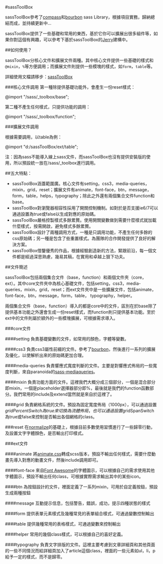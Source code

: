 #sassToolBox

sassToolBox參考了[compass](http://compass-style.org/)和[bourbon](http://bourbon.io/) sass Library，根據項目實務，歸納總結而成，並持續更新中...

sassToolBox提供了一些基礎和常用的東西，基於它你可以擴展出很多組件等，如果你對這個有興趣，可以參考下基於sassToolBox的[Jerry](http://xxx.xx)建構中。

##如何使用？

sassToolBox分核心文件和擴展文件兩種。其中核心文件提供一些基礎的樣式和`@mixin`，`%`等方便調用；而擴展文件則提供一些模塊的樣式，如`form`，`table`等。

詳細使用文檔請移步：[sassToolBox](http://xxx.xx/sasstoolbox/index.html)

###核心文件調用
第一種除提供基礎功能外，會產生一份reset樣式：

@import "/sass/_toolbox/base";

第二種不產生任何樣式，只提供功能的調用：

@import "/sass/_toolbox/function";

###擴展文件調用

根據需要調用，以table為例：

@import "d:/sassToolBox/ext/table";

注：因為sass不能導入線上sass文件，而sassToolBox也沒有提供安裝版的使用，所以預設統一放在/sass/_toolbox進行調用。

##五大特點：

* sassToolBox涵蓋範圍廣。核心文件有setting，css3，media-queries，mixin，grid，reset；擴展文件有animate，font-face，btn，message，form，table，helps，typography；除此之外還有兩個集合文件function和base。
* sassToolBox對瀏覽器相容性採用了開關控制機制。如對於是否支援ie6/7可以通過設置為true或false以生成對應的原始碼。
* sassToolBox嚴格控製樣式多餘累贅。使用開關變數做到需要什麼樣式就加載什麼樣式，按需開啟，避免樣式多餘累贅。
* sassToolBox設計了兩種調用方式，一種是只調用功能，不產生任何多餘的css原始碼；另一種是包含了些重置樣式。為團隊的合作開發提供了良好的解決方案。
* sassToolBox借鑒優秀的作品，根據經驗創造新的方法，緊跟前沿，每一個文件都是經過深思熟慮，幾易其稿，在實用和卓越上狠下功夫。

##文件簡述

sassToolBox包括兩個集合文件（base，function）和兩個文件夾（core，ext）。其中core文件夾中為核心基礎文件，包括setting，css3，media-queries，mixin，grid，reset；而ext文件夾中是一些擴展文件，包括animate，font-face，btn，message，form，table， typography，helper。

兩個集合文件（base，function）導入的都是core中的文件，區別在於base除了提供基本功能之外還會生成一份reset樣式，而function則只提供基本功能。至於ext中的文件則屬於額外的一些模塊擴展，可根據需​​求導入。

###core文件

####setting
負責基礎變數的文件，如常用的顏色，字體等變數。

####css3
負責css3屬性前綴的文件。參考了[bourbon](http://bourbon.io/)，然後進行一系列的擴展及優化，以使解析出來的原始碼更加合理。

####media-queries
負責響應式寬度判斷的文件。主要是對響應式佈局的一些寬度判斷，來自paranoida的[sass-mediaqueries](https://github.com/paranoida/sass-mediaqueries)。

####mixin
負責功能方面的文件。這裡我們大概分成三個部分，一個是混合部分即mixin，一個是placeholder選擇器部分即%，最後就是我們的function函數部分。我們常用的include及extend當然就是來自於這裡了。

####grid
負責網格系統的文件。預設為固定寬度佈局（1000px），可以通過設置$gridPercentSwitch為true來切換為流體佈局，也可以通過設置$gridSpanSwitch為true或false來控制是否輸出各個網格的class。

###reset
在[normalize](http://necolas.github.io/normalize.css/)的基礎上，根據目前多數使用習慣進行了一些歸零行動，及設置文字字體顏色，是否輸出打印樣式。

###ext文件

####animate
將[animate.css](http://daneden.github.io/animate.css/)轉成scss版本，預設不輸出任何樣式，需要什麼動畫先導入對應的動畫文件，然後include調用即可。

####font-face
來自[Font Awesome](http://fontawesome.io/)的字體圖示，可以根據自己的需求使用其他字體圖示，預設不輸出任何class，可根據實際需求輸出其中的某些icon。

####btn
為按鈕設計的文件，裡面定義了一系列mixin，可用於自定義按鈕，預設生成兩種按鈕

####message
互動提示信息，包括警告，錯誤，成功，提示四種狀態的樣式

####form
提供表單元素樣式及幾種常見的表單組合樣式，可通過變數控制輸出

####table
提供幾種常用的表格樣式，可通過變數來控制輸出

####helper
常用的幾個class樣式，可以根據自己的喜好定義。

####typography
負責文字排版的文件。這裡主要考慮到文章詳細頁和其他頁面的一些不同情況而給詳細頁加入了article這個class，裡面的一些元素如ul，li，p給予一定的樣式，而不是歸零。